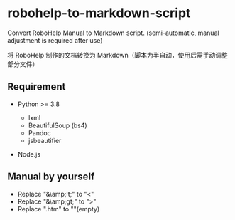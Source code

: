 # robohelp-to-markdown-script
Convert RoboHelp Manual to Markdown script. (semi-automatic, manual adjustment is required after use)

将 RoboHelp 制作的文档转换为 Markdown（脚本为半自动，使用后需手动调整部分文件）

## Requirement

 - Python >= 3.8
    - lxml
    - BeautifulSoup (bs4)
    - Pandoc
    - jsbeautifier

 - Node.js 

## Manual by yourself

 - Replace "\&\amp;lt;" to "<"
 - Replace "\&\amp;gt;" to ">"
 - Replace ".htm" to ""(empty)